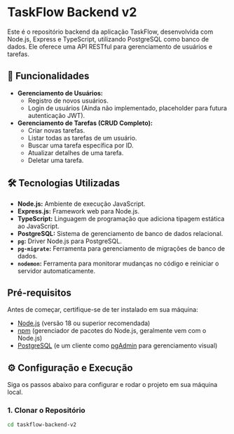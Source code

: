 # TaskFlow Backend v2

Este é o repositório backend da aplicação TaskFlow, desenvolvida com Node.js, Express e TypeScript, utilizando PostgreSQL como banco de dados. Ele oferece uma API RESTful para gerenciamento de usuários e tarefas.

## 🚀 Funcionalidades

- **Gerenciamento de Usuários:**
    - Registro de novos usuários.
    - Login de usuários (Ainda não implementado, placeholder para futura autenticação JWT).
- **Gerenciamento de Tarefas (CRUD Completo):**
    - Criar novas tarefas.
    - Listar todas as tarefas de um usuário.
    - Buscar uma tarefa específica por ID.
    - Atualizar detalhes de uma tarefa.
    - Deletar uma tarefa.

## 🛠️ Tecnologias Utilizadas

- **Node.js:** Ambiente de execução JavaScript.
- **Express.js:** Framework web para Node.js.
- **TypeScript:** Linguagem de programação que adiciona tipagem estática ao JavaScript.
- **PostgreSQL:** Sistema de gerenciamento de banco de dados relacional.
- **`pg`:** Driver Node.js para PostgreSQL.
- **`pg-migrate`:** Ferramenta para gerenciamento de migrações de banco de dados.
- **`nodemon`:** Ferramenta para monitorar mudanças no código e reiniciar o servidor automaticamente.

##  Pré-requisitos

Antes de começar, certifique-se de ter instalado em sua máquina:

- [Node.js](https://nodejs.org/en/download/) (versão 18 ou superior recomendada)
- [npm](https://www.npmjs.com/get-npm) (gerenciador de pacotes do Node.js, geralmente vem com o Node.js)
- [PostgreSQL](https://www.postgresql.org/download/) (e um cliente como [pgAdmin](https://www.pgadmin.org/download/) para gerenciamento visual)

## ⚙️ Configuração e Execução

Siga os passos abaixo para configurar e rodar o projeto em sua máquina local.

### 1. Clonar o Repositório

```bash
cd taskflow-backend-v2